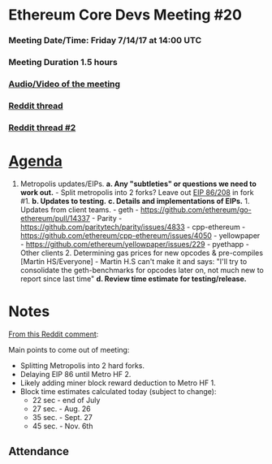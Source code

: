 # Ethereum Core Devs Meeting #20
### Meeting Date/Time: Friday 7/14/17 at 14:00 UTC
### Meeting Duration 1.5 hours
### [Audio/Video of the meeting](https://www.youtube.com/watch?v=hRQg_lHEKl4)
### [Reddit thread](https://www.reddit.com/r/ethereum/comments/6n71f6/live_stream_ethereum_core_developer_meeting_20_in/)
### [Reddit thread #2](https://www.reddit.com/r/ethereum/comments/6n9zmo/updates_from_todays_core_developer_meeting/)

# [Agenda](https://github.com/ethereum/pm/issues/18)

1. Metropolis updates/EIPs.
  **a. Any "subtleties" or questions we need to work out.**
        - Split metropolis into 2 forks? Leave out [EIP 86/208](https://github.com/ethereum/EIPs/pull/208#issuecomment-313872489) in fork #1.
  **b. Updates to testing.**
  **c. Details and implementations of EIPs.**
        1. Updates from client teams.
            - geth - https://github.com/ethereum/go-ethereum/pull/14337
            - Parity - https://github.com/paritytech/parity/issues/4833
            - cpp-ethereum - https://github.com/ethereum/cpp-ethereum/issues/4050
            - yellowpaper -  https://github.com/ethereum/yellowpaper/issues/229
            - pyethapp
            - Other clients
        2. Determining gas prices for new opcodes & pre-compiles [Martin HS/Everyone]
            - Martin H.S can't make it and says: "I'll try to consolidate the geth-benchmarks for opcodes later on, not much new to report since last time"
  **d. Review time estimate for testing/release.**

# Notes

[From this Reddit comment](https://www.reddit.com/r/ethereum/comments/6n71f6/live_stream_ethereum_core_developer_meeting_20_in/dk7t210/):

Main points to come out of meeting:

- Splitting Metropolis into 2 hard forks.
- Delaying EIP 86 until Metro HF 2.
- Likely adding miner block reward deduction to Metro HF 1.
- Block time estimates calculated today (subject to change):
    - 22 sec - end of July
    - 27 sec. - Aug. 26
    - 35 sec. - Sept. 27
    - 45 sec. - Nov. 6th

## Attendance

